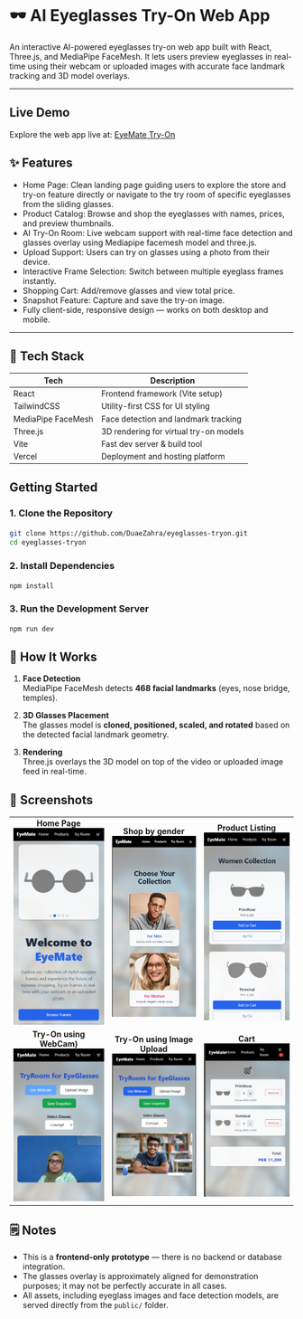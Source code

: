 # 🕶️ AI Eyeglasses Try-On Web App

An interactive AI-powered eyeglasses try-on web app built with React, Three.js, and MediaPipe FaceMesh.
It lets users preview eyeglasses in real-time using their webcam or uploaded images with accurate face landmark tracking and 3D model overlays.

---

##  Live Demo
Explore the web app live at: [EyeMate Try-On](https://eyeglasses-tryon.vercel.app/)

## ✨ Features

- Home Page: Clean landing page guiding users to explore the store and try-on feature directly or navigate to the try room of specific eyeglasses from the sliding glasses.
- Product Catalog: Browse and shop the eyeglasses with names, prices, and preview thumbnails.
- AI Try-On Room: Live webcam support with real-time face detection and glasses overlay using Mediapipe facemesh model and three.js.
- Upload Support: Users can try on glasses using a photo from their device.
- Interactive Frame Selection: Switch between multiple eyeglass frames instantly.
- Shopping Cart: Add/remove glasses and view total price.
- Snapshot Feature: Capture and save the try-on image.
- Fully client-side, responsive design — works on both desktop and mobile.

---

## 🔧 Tech Stack

| Tech        | Description                           |
|-------------|---------------------------------------|
| React       | Frontend framework (Vite setup)       |
| TailwindCSS | Utility-first CSS for UI styling      |
| MediaPipe FaceMesh | Face detection and landmark tracking |
| Three.js    | 3D rendering for virtual try-on models|
| Vite        | Fast dev server & build tool          |
| Vercel      | Deployment and hosting platform       |



##  Getting Started

### 1. Clone the Repository

```bash
git clone https://github.com/DuaeZahra/eyeglasses-tryon.git
cd eyeglasses-tryon
```

### 2. Install Dependencies

```bash
npm install
```

### 3. Run the Development Server

```bash
npm run dev
```

## 🧠 How It Works

1. **Face Detection**  
   MediaPipe FaceMesh detects **468 facial landmarks** (eyes, nose bridge, temples).

2. **3D Glasses Placement**  
   The glasses model is **cloned, positioned, scaled, and rotated** based on the detected facial landmark geometry.

3. **Rendering**  
   Three.js overlays the 3D model on top of the video or uploaded image feed in real-time.


## 📸 Screenshots

<table>
  <tr>
    <td align="center">
      <strong>Home Page</strong><br/>
      <img src="public/screenshots/home.png" width="300"/>
    </td>
    <td align="center">
      <strong>Shop by gender</strong><br/>
      <img src="public/screenshots/products.png" width="300"/>
    </td>
    <td align="center">
      <strong>Product Listing</strong><br/>
      <img src="public/screenshots/products2.png" width="300"/>
    </td>
  </tr>
  <tr>
  <td align="center">
      <strong>Try-On using WebCam)</strong><br/>
      <img src="public/screenshots/tryon.png" width="300"/>
    </td>
    <td align="center">
      <strong>Try-On using Image Upload</strong><br/>
      <img src="public/screenshots/tryon2.png" width="300"/>
    </td>
    <td align="center">
      <strong>Cart</strong><br/>
      <img src="public/screenshots/cart.png" width="300"/>
    </td>
  </tr>
</table>



## 🗒️ Notes

- This is a **frontend-only prototype** — there is no backend or database integration.
- The glasses overlay is approximately aligned for demonstration purposes; it may not be perfectly accurate in all cases.
- All assets, including eyeglass images and face detection models, are served directly from the `public/` folder.

